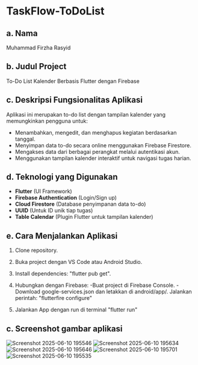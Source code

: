 # TaskFlow-ToDoList

## a. Nama
Muhammad Firzha Rasyid

## b. Judul Project
To-Do List Kalender Berbasis Flutter dengan Firebase

## c. Deskripsi Fungsionalitas Aplikasi
Aplikasi ini merupakan to-do list dengan tampilan kalender yang memungkinkan pengguna untuk:
- Menambahkan, mengedit, dan menghapus kegiatan berdasarkan tanggal.
- Menyimpan data to-do secara online menggunakan Firebase Firestore.
- Mengakses data dari berbagai perangkat melalui autentikasi akun.
- Menggunakan tampilan kalender interaktif untuk navigasi tugas harian.

## d. Teknologi yang Digunakan
- **Flutter** (UI Framework)
- **Firebase Authentication** (Login/Sign up)
- **Cloud Firestore** (Database penyimpanan data to-do)
- **UUID** (Untuk ID unik tiap tugas)
- **Table Calendar** (Plugin Flutter untuk tampilan kalender)

## e. Cara Menjalankan Aplikasi
1. Clone repository.
2. Buka project dengan VS Code atau Android Studio.
3. Install dependencies: "flutter pub get".
4. Hubungkan dengan Firebase:
   -Buat project di Firebase Console.
   -Download google-services.json dan letakkan di android/app/.
      Jalankan perintah:
         "flutterfire configure"

5. Jalankan App dengan run di terminal "flutter run"

## c. Screenshot gambar aplikasi
![Screenshot 2025-06-10 195546](https://github.com/user-attachments/assets/b113c27a-170c-4d66-9556-597889a2da44)
![Screenshot 2025-06-10 195634](https://github.com/user-attachments/assets/3050027a-bf25-4bf1-84fa-66f5d05b52a6)
![Screenshot 2025-06-10 195646](https://github.com/user-attachments/assets/4f5aad1c-e5b1-48ce-b946-c3ce327de220)
![Screenshot 2025-06-10 195701](https://github.com/user-attachments/assets/39e5dda9-d4f3-41f7-b6c1-96b4b3ac615c)
![Screenshot 2025-06-10 195535](https://github.com/user-attachments/assets/d6b931ae-60d6-49c1-aa02-8fd57ca141d8)


